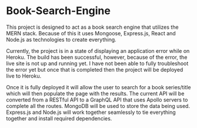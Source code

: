 # Book-Search-Engine

This project is designed to act as a book search engine that utilizes the MERN stack. Because of this it uses Mongoose, Express.js, React and Node.js as 
technologies to create everything. 

Currently, the project is in a state of displaying an application error while on Heroku. The build has been successful, however, because of the error, the 
live site is not up and running yet. I have not been able to fully troubleshoot the error yet but once that is completed then the project will be 
deployed live to Heroku.

Once it is fully deployed it will allow the user to search for a book series/title which will then populate the page with the results. The current API 
will be converted from a RESTful API to a GraphQL API that uses Apollo servers to complete all the routes. MongoDB will be used to store the data being
used. Express.js and Node.js will work together seamlessly to tie everything together and install required dependencies.
